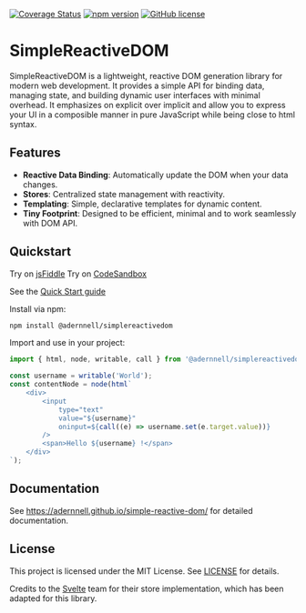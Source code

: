 [![Coverage Status](https://coveralls.io/repos/github/aDernnell/simple-reactive-dom/badge.svg?branch=main)](https://coveralls.io/github/aDernnell/simple-reactive-dom?branch=main)
[![npm version](https://badge.fury.io/js/%40adernnell%2Fsimplereactivedom.svg)](https://badge.fury.io/js/%40adernnell%2Fsimplereactivedom)
[![GitHub license](https://img.shields.io/github/license/aDernnell/simple-reactive-dom)](https://img.shields.io/github/license/aDernnell/simple-reactive-dom)

# SimpleReactiveDOM

SimpleReactiveDOM is a lightweight, reactive DOM generation library for modern web development. It provides a simple API for binding data, managing state, and building dynamic user interfaces with minimal overhead.
It emphasizes on explicit over implicit and allow you to express your UI in a composible manner in pure JavaScript while being close to html syntax.

## Features

- **Reactive Data Binding**: Automatically update the DOM when your data changes.
- **Stores**: Centralized state management with reactivity.
- **Templating**: Simple, declarative templates for dynamic content.
- **Tiny Footprint**: Designed to be efficient, minimal and to work seamlessly with DOM API.

## Quickstart

Try on [jsFiddle](https://jsfiddle.net/qenbtdsr/latest/)
Try on [CodeSandbox](https://codesandbox.io/p/sandbox/srdom-web-sandbox-9jqgkw)

See the [Quick Start guide](https://adernnell.github.io/simple-reactive-dom/#/quickstart)

Install via npm:

```bash
npm install @adernnell/simplereactivedom
```

Import and use in your project:

```ts
import { html, node, writable, call } from '@adernnell/simplereactivedom';

const username = writable('World');
const contentNode = node(html`
    <div>
        <input 
            type="text" 
            value="${username}" 
            oninput=${call((e) => username.set(e.target.value))}
        />
        <span>Hello ${username} !</span>
    </div>
`);
```

## Documentation

See https://adernnell.github.io/simple-reactive-dom/ for detailed documentation.


## License

This project is licensed under the MIT License. See [LICENSE](LICENSE) for details.

Credits to the [Svelte](https://svelte.dev/) team for their store implementation, which has been adapted for this library.
